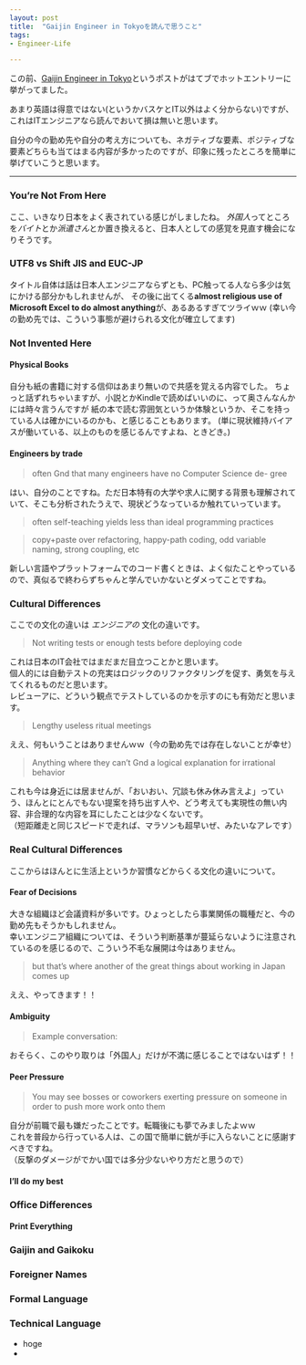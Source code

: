 ```yaml
---
layout: post
title:  "Gaijin Engineer in Tokyoを読んで思うこと"
tags:
- Engineer-Life

---
```

この前、[Gaijin Engineer in Tokyo](https://medium.com/@xevix/gaijin-engineer-in-tokyo-aaa9be8919b2)というポストがはてブでホットエントリーに挙がってました。

あまり英語は得意ではない(というかバスケとIT以外はよく分からない)ですが、これはITエンジニアなら読んでおいて損は無いと思います。

自分の今の勤め先や自分の考え方についても、ネガティブな要素、ポジティブな要素どちらも当てはまる内容が多かったのですが、印象に残ったところを簡単に挙げていこうと思います。

----------

### You’re Not From Here

ここ、いきなり日本をよく表されている感じがしましたね。
*外国人*ってところを*バイト*とか*派遣さん*とか置き換えると、日本人としての感覚を見直す機会になりそうです。

### UTF8 vs Shift JIS and EUC-JP

タイトル自体は話は日本人エンジニアならずとも、PC触ってる人なら多少は気にかける部分かもしれませんが、
その後に出てくる**almost religious use of Microsoft Excel to do almost anything**が、あるあるすぎてツライｗｗ
(幸い今の勤め先では、こういう事態が避けられる文化が確立してます)

### Not Invented Here

#### Physical Books

自分も紙の書籍に対する信仰はあまり無いので共感を覚える内容でした。
ちょっと話ずれちゃいますが、小説とかKindleで読めばいいのに、って奥さんなんかには時々言うんですが
紙の本で読む雰囲気というか体験というか、そこを持っている人は確かにいるのかも、と感じることもあります。
(単に現状維持バイアスが働いている、以上のものを感じるんですよね、ときどき。)

#### Engineers by trade

>often Gnd that many engineers have no Computer Science de-
gree

はい、自分のことですね。ただ日本特有の大学や求人に関する背景も理解されていて、そこも分析されたうえで、現状どうなっているか触れていっています。

>often self-teaching yields less than ideal programming practices

>copy+paste over refactoring, happy-path coding, odd variable naming,
strong coupling, etc

新しい言語やプラットフォームでのコード書くときは、よく似たことやっているので、真似るで終わらずちゃんと学んでいかないとダメってことですね。

### Cultural Differences

ここでの文化の違いは _エンジニアの_ 文化の違いです。

> Not writing tests or enough tests before deploying code

これは日本のIT会社ではまだまだ目立つことかと思います。  
個人的には自動テストの充実はロジックのリファクタリングを促す、勇気を与えてくれるものだと思います。  
レビューアに、どういう観点でテストしているのかを示すのにも有効だと思います。
> Lengthy useless ritual meetings

ええ、何もいうことはありませんｗｗ（今の勤め先では存在しないことが幸せ）
> Anything where they can’t Gnd a logical explanation for irrational
behavior

これも今は身近には居ませんが、「おいおい、冗談も休み休み言えよ」っていう、ほんとにとんでもない提案を持ち出す人や、どう考えても実現性の無い内容、非合理的な内容を耳にしたことは少なくないです。  
（短距離走と同じスピードで走れば、マラソンも超早いぜ、みたいなアレです）


### Real Cultural Differences

ここからはほんとに生活上というか習慣などからくる文化の違いについて。

#### Fear of Decisions

大きな組織ほど会議資料が多いです。ひょっとしたら事業関係の職種だと、今の勤め先もそうかもしれません。  
幸いエンジニア組織については、そういう判断基準が蔓延らないように注意されているのを感じるので、こういう不毛な展開は今はありません。
> but
that’s where another of the great things about working in Japan comes
up

ええ、やってきます！！

#### Ambiguity

> Example conversation:

おそらく、このやり取りは「外国人」だけが不満に感じることではないはず！！

#### Peer Pressure

> You may see bosses or coworkers exerting pressure on someone in order
to push more work onto them

自分が前職で最も嫌だったことです。転職後にも夢でみましたよｗｗ  
これを普段から行っている人は、この国で簡単に銃が手に入らないことに感謝すべきですね。  
（反撃のダメージがでかい国では多分少ないやり方だと思うので）

#### I’ll do my best

### Office Differences

#### Print Everything

### Gaijin and Gaikoku

### Foreigner Names

### Formal Language

### Technical Language



- hoge
-
